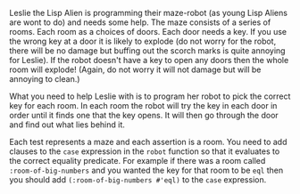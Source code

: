 Leslie the Lisp Alien is programming their maze-robot (as young Lisp Aliens are wont to do) and needs some help. The maze consists of a series of rooms. Each room as a choices of doors. Each door needs a key. If you use the wrong key at a door it is likely to explode (do not worry for the robot, there will be no damage but buffing out the scorch marks is quite annoying for Leslie). If the robot doesn't have a key to open any doors then the whole room will explode! (Again, do not worry it will not damage but will be annoying to clean.)

What you need to help Leslie with is to program her robot to pick the correct key for each room. In each room the robot will try the key in each door in order until it finds one that the key opens. It will then go through the door and find out what lies behind it.

Each test represents a maze and each assertion is a room. You need to add clauses to the `case` expression in the `robot` function so that it evaluates to the correct equality predicate. For example if there was a room called `:room-of-big-numbers` and you wanted the key for that room to be `eql` then you should add `(:room-of-big-numbers #'eql)` to the `case` expression.
